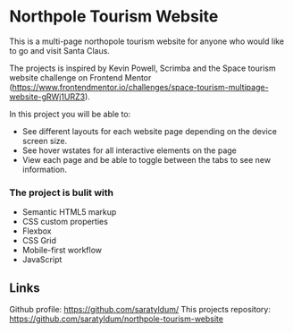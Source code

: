 # Northpole Tourism Website

This is a multi-page northopole tourism website for anyone who would like to go and visit Santa Claus. 

The projects is inspired by Kevin Powell, Scrimba and the Space tourism website challenge on Frontend Mentor (https://www.frontendmentor.io/challenges/space-tourism-multipage-website-gRWj1URZ3).

In this project you will be able to:
- See different layouts for each website page depending on the device screen size.
- See hover wstates for all interactive elements on the page
- View each page and be able to toggle between the tabs to see new information.


### The project is bulit with

- Semantic HTML5 markup
- CSS custom properties
- Flexbox
- CSS Grid
- Mobile-first workflow
- JavaScript

## Links
Github profile: https://github.com/saratyldum/
This projects repository: https://github.com/saratyldum/northpole-tourism-website
